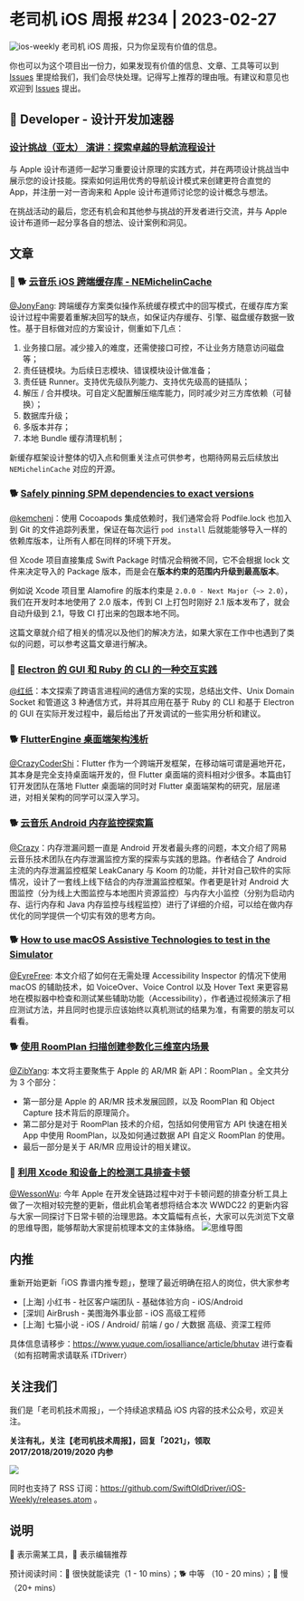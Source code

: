 # 老司机 iOS 周报 #234 | 2023-02-27

![ios-weekly](https://github.com/SwiftOldDriver/iOS-Weekly/blob/master/assets/ios-weekly.png?raw=true)
老司机 iOS 周报，只为你呈现有价值的信息。

你也可以为这个项目出一份力，如果发现有价值的信息、文章、工具等可以到 [Issues](https://github.com/SwiftOldDriver/iOS-Weekly/issues) 里提给我们，我们会尽快处理。记得写上推荐的理由哦。有建议和意见也欢迎到 [Issues](https://github.com/SwiftOldDriver/iOS-Weekly/issues) 提出。

##  Developer - 设计开发加速器

### [设计挑战（亚太） 演讲：探索卓越的导航流程设计](https://developer.apple.com/events/view/R67PUKP9H9/dashboard)

与 Apple 设计布道师一起学习重要设计原理的实践方式，并在两项设计挑战当中展示您的设计技能。探索如何运用优秀的导航设计模式来创建更符合直觉的 App，并注册一对一咨询来和 Apple 设计布道师讨论您的设计概念与想法。

在挑战活动的最后，您还有机会和其他参与挑战的开发者进行交流，并与 Apple 设计布道师一起分享各自的想法、设计案例和洞见。

## 文章

### 🌟 🐕 [云音乐 iOS 跨端缓存库 - NEMichelinCache](https://mp.weixin.qq.com/s/jZ6QEuc0qoAn27lYzN1Yfw)

[@JonyFang](https://github.com/jonyfang): 跨端缓存方案类似操作系统缓存模式中的回写模式，在缓存库方案设计过程中需要着重解决回写的缺点，如保证内存缓存、引擎、磁盘缓存数据一致性。基于目标做对应的方案设计，侧重如下几点：

1. 业务接口层。减少接入的难度，还需使接口可控，不让业务方随意访问磁盘等；
2. 责任链模块。为后续日志模块、错误模块设计做准备；
3. 责任链 Runner。支持优先级队列能力、支持优先级高的链插队；
4. 解压 / 合并模块。可自定义配置解压缩库能力，同时减少对三方库依赖（可替换）；
5. 数据库升级；
6. 多版本并存；
7. 本地 Bundle 缓存清理机制；

新缓存框架设计整体的切入点和侧重关注点可供参考，也期待网易云后续放出 `NEMichelinCache` 对应的开源。

### 🐕 [Safely pinning SPM dependencies to exact versions](https://www.polpiella.dev/safely-pinning-spm-depedencies-to-exact-versions/)

[@kemchenj](https://kemchenj.github.io)：使用 Cocoapods 集成依赖时，我们通常会将 Podfile.lock 也加入到 Git 的文件追踪列表里，保证在每次运行 `pod install` 后就能能够导入一样的依赖库版本，让所有人都在同样的环境下开发。

但 Xcode 项目直接集成 Swift Package 时情况会稍微不同，它不会根据 lock 文件来决定导入的 Package 版本，而是会在**版本约束的范围内升级到最高版本**。

例如说 Xcode 项目里 Alamofire 的版本约束是 `2.0.0 - Next Major`（`~> 2.0`），我们在开发时本地使用了 2.0 版本，传到 CI 上打包时刚好 2.1 版本发布了，就会自动升级到 2.1，导致 CI 打出来的包跟本地不同。

这篇文章就介绍了相关的情况以及他们的解决方法，如果大家在工作中也遇到了类似的问题，可以参考这篇文章进行解决。

### 🐎 [Electron 的 GUI 和 Ruby 的 CLI 的一种交互实践](https://mp.weixin.qq.com/s/UmzeZip3KtHH44dkiijujg)

[@红纸](https://github.com/nianran)：本文探索了跨语言进程间的通信方案的实现，总结出文件、Unix Domain Socket 和管道这 3 种通信方式，并将其应用在基于 Ruby 的 CLI 和基于 Electron 的 GUI 在实际开发过程中，最后给出了开发调试的一些实用分析和建议。

### 🐕 [FlutterEngine 桌面端架构浅析](https://mp.weixin.qq.com/s/iKAHo8chgE85zix3ktHfUQ)

[@CrazyCoderShi](https://github.com/CrazyCoderShi)：Flutter 作为一个跨端开发框架，在移动端可谓是遍地开花，其本身是完全支持桌面端开发的，但 Flutter 桌面端的资料相对少很多。本篇由钉钉开发团队在落地 Flutter 桌面端的同时对 Flutter 桌面端架构的研究，层层递进，对相关架构的同学可以深入学习。

### 🐕 [云音乐 Android 内存监控探索篇](https://mp.weixin.qq.com/s/tHndnmpxeDihYTIZmsafbg)

[@Crazy](https://github.com/jiyan135960)：内存泄漏问题一直是 Android 开发者最头疼的问题，本文介绍了网易云音乐技术团队在内存泄漏监控方案的探索与实践的思路。作者结合了 Android 主流的内存泄漏监控框架 LeakCanary 与 Koom 的功能，并针对自己软件的实际情况，设计了一套线上线下结合的内存泄漏监控框架。作者更是针对 Android 大图监控（分为线上大图监控与本地图片资源监控）与内存大小监控（分别为启动内存、运行内存和 Java 内存监控与线程监控）进行了详细的介绍，可以给在做内存优化的同学提供一个切实有效的思考方向。

### 🐕 [How to use macOS Assistive Technologies to test in the Simulator](https://www.basbroek.nl/cheating-the-system-for-fun-and-profit)

[@EyreFree](https://github.com/EyreFree): 本文介绍了如何在无需处理 Accessibility Inspector 的情况下使用 macOS 的辅助技术，如 VoiceOver、Voice Control 以及 Hover Text 来更容易地在模拟器中检查和测试某些辅助功能（Accessibility），作者通过视频演示了相应测试方法，并且同时也提示应该始终以真机测试的结果为准，有需要的朋友可以看看。

### 🐕 [使用 RoomPlan 扫描创建参数化三维室内场景](https://mp.weixin.qq.com/s/HCvy7MJJcBUANXt5y47mkA)

[@ZibYang](https://github.com/ZibYang): 本文将主要聚焦于 Apple 的 AR/MR 新 API：RoomPlan 。全文共分为 3 个部分：

- 第一部分是 Apple 的 AR/MR 技术发展回顾，以及 RoomPlan 和 Object Capture 技术背后的原理简介。
- 第二部分是对于 RoomPlan 技术的介绍，包括如何使用官方 API 快速在相关 App 中使用 RoomPlan，以及如何通过数据 API 自定义 RoomPlan 的使用。
- 最后一部分是关于 AR/MR 应用设计的相关建议。

### 🐢 [利用 Xcode 和设备上的检测工具排查卡顿](https://mp.weixin.qq.com/s/5sIJKDozsD1LSOh38hHYTg)

[@WessonWu](https://github.com/WessonWu): 今年 Apple 在开发全链路过程中对于卡顿问题的排查分析工具上做了一次相对较完整的更新，借此机会笔者想将结合本次 WWDC22 的更新内容与大家一同探讨下日常卡顿的治理思路。本文篇幅有点长，大家可以先浏览下文章的思维导图，能够帮助大家提前梳理本文的主体脉络。
![思维导图](https://mmbiz.qpic.cn/mmbiz_jpg/deSLfic6WeGV1vjuiaOVezFaosibTAdxcZ6FeHJ0N9CicGgPSJJI5kMSvBE4Q6Qk08o8OoI2ib00kiaNfppvZGfMjuFw/640?wx_fmt=jpeg&wxfrom=5&wx_lazy=1&wx_co=1)

## 内推

重新开始更新「iOS 靠谱内推专题」，整理了最近明确在招人的岗位，供大家参考

- [上海] 小红书 - 社区客户端团队 - 基础体验方向 - iOS/Android
- [深圳] AirBrush - 美图海外事业部 - iOS 高级工程师
- [上海] 七猫小说 - iOS / Android/ 前端 / go / 大数据 高级、资深工程师

具体信息请移步：<https://www.yuque.com/iosalliance/article/bhutav> 进行查看（如有招聘需求请联系 iTDriverr）

## 关注我们

我们是「老司机技术周报」，一个持续追求精品 iOS 内容的技术公众号，欢迎关注。

**关注有礼，关注【老司机技术周报】，回复「2021」，领取 2017/2018/2019/2020 内参**

![](https://github.com/SwiftOldDriver/iOS-Weekly/blob/master/assets/qrcode_for_wechat.jpg?raw=true)

同时也支持了 RSS 订阅：<https://github.com/SwiftOldDriver/iOS-Weekly/releases.atom> 。

## 说明

🚧 表示需某工具，🌟 表示编辑推荐

预计阅读时间：🐎 很快就能读完（1 - 10 mins）；🐕 中等 （10 - 20 mins）；🐢 慢（20+ mins）
